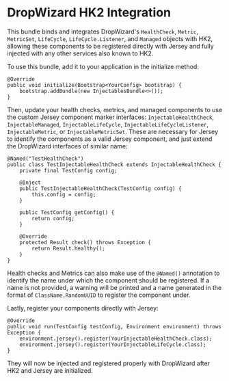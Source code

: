 # DropWizard HK2 Integration

This bundle binds and integrates DropWizard's `HealthCheck`, `Metric`, `MetricSet`, `LifeCycle`, `LifeCycle.Listener`, and `Managed`
objects with HK2, allowing these components to be registered directly with Jersey and fully injected with any other services also known to
HK2.

To use this bundle, add it to your application in the initialize method:

    @Override
    public void initialize(Bootstrap<YourConfig> bootstrap) {
        bootstrap.addBundle(new InjectablesBundle<>());
    }

Then, update your health checks, metrics, and managed components to use the custom Jersey component marker interfaces:
`InjectableHealthCheck`, `InjectableManaged`, `InjectableLifeCycle`, `InjectableLifeCycleListener`, `InjectableMetric`, or
`InjectableMetricSet`. These are necessary for Jersey to identify the components as a valid Jersey component, and just extend the
DropWizard interfaces of similar name:

    @Named("TestHealthCheck")
    public class TestInjectableHealthCheck extends InjectableHealthCheck {
        private final TestConfig config;

        @Inject
        public TestInjectableHealthCheck(TestConfig config) {
            this.config = config;
        }

        public TestConfig getConfig() {
            return config;
        }

        @Override
        protected Result check() throws Exception {
            return Result.healthy();
        }
    }

Health checks and Metrics can also make use of the `@Named()` annotation to identify the name under which the component should be
registered. If a name is not provided, a warning will be printed and a name generated in the format of `ClassName.RandomUUID` to register
 the component under.

Lastly, register your components directly with Jersey:

    @Override
    public void run(TestConfig testConfig, Environment environment) throws Exception {
        environment.jersey().register(YourInjectableHealthCheck.class);
        environment.jersey().register(YourInjectableLifeCycle.class);
    }

They will now be injected and registered properly with DropWizard after HK2 and Jersey are initialized.